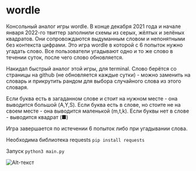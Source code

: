 # wordle
Консольный аналог игры wordle.
В конце декабря 2021 года и начале января 2022-го твиттер заполнили схемы из серых, жёлтых и зелёных квадратов. Они сопровождаются выдуманным словом и непонятными без контекста цифрами. Это игра wordle в которой с 6 попыток нужно угадать слово. Все пользователи угадывают одно и то же слово в течении суток, после чего слово обновляется.

Накидал быстрый аналог этой игры, для terminal. Слово берётся со страницы на github (не обновляется каждые сутки) - можно заменить на словарь и прикрутить рандом для выбора случайного слова из этого словаря. 

Если буква есть в загаданном слове и стоит на нужном месте - она выводится большой (A,Y,S).
Если буква есть в слове, но стоите не на своем месте - она выводится маленькой (m,t,k).
Если буквы нет в слове - выводится квадрат (■)

Игра завершается по истечении 6 попыток либо при угадывании слова.

Необходима библиотека requests 
```pip install requests```

Запуск
```python3 main.py```

![Alt-текст](./screen.png "Скриншот игры")
